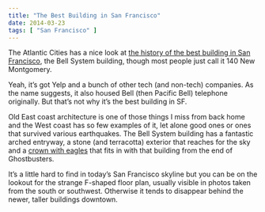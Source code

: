 ```yaml
---
title: "The Best Building in San Francisco"
date: 2014-03-23
tags: [ "San Francisco" ]
---
```


The Atlantic Cities has a nice look at [the history of the best building in San Francisco](http://www.theatlanticcities.com/technology/2014/03/26-story-history-san-francisco/8693/), the Bell System building, though most people just call it 140 New Montgomery.

Yeah, it’s got Yelp and a bunch of other tech (and non-tech) companies. As the name suggests, it also housed Bell (then Pacific Bell) telephone originally. But that’s not why it’s the best building in SF.

Old East coast architecture is one of those things I miss from back home and the West coast has so few examples of it, let alone good ones or ones that survived various earthquakes. The Bell System building has a fantastic arched entryway, a stone (and terracotta) exterior that reaches for the sky and a [crown with eagles](http://en.wikipedia.org/wiki/File:Eagles-on-Top-of-Pac-Bell-Building-643px.jpg) that fits in with that building from the end of Ghostbusters.

It’s a little hard to find in today’s San Francisco skyline but you can be on the lookout for the strange F-shaped floor plan, usually visible in photos taken from the south or southwest. Otherwise it tends to disappear behind the newer, taller buildings downtown.
